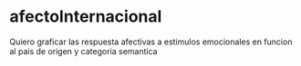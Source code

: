 # afectoInternacional
Quiero graficar las respuesta afectivas a estimulos emocionales en funcion al pais de origen y categoria semantica
